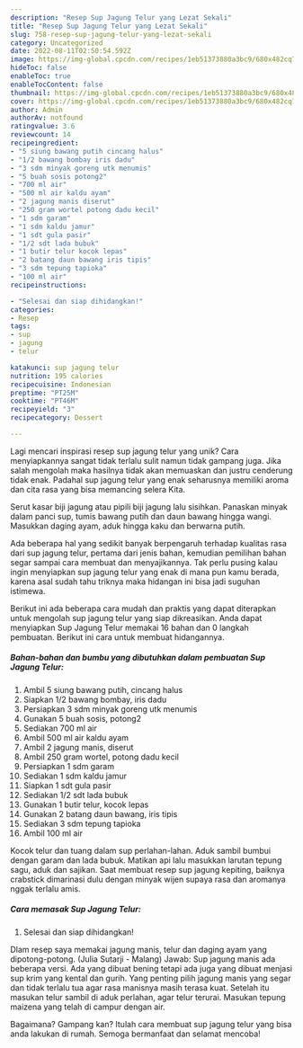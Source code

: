 ```yaml
---
description: "Resep Sup Jagung Telur yang Lezat Sekali"
title: "Resep Sup Jagung Telur yang Lezat Sekali"
slug: 758-resep-sup-jagung-telur-yang-lezat-sekali
category: Uncategorized
date: 2022-08-11T02:50:54.592Z
image: https://img-global.cpcdn.com/recipes/1eb51373880a3bc9/680x482cq70/sup-jagung-telur-foto-resep-utama.jpg
hideToc: false
enableToc: true
enableTocContent: false
thumbnail: https://img-global.cpcdn.com/recipes/1eb51373880a3bc9/680x482cq70/sup-jagung-telur-foto-resep-utama.jpg
cover: https://img-global.cpcdn.com/recipes/1eb51373880a3bc9/680x482cq70/sup-jagung-telur-foto-resep-utama.jpg
author: Admin
authorAv: notfound
ratingvalue: 3.6
reviewcount: 14
recipeingredient:
- "5 siung bawang putih cincang halus"
- "1/2 bawang bombay iris dadu"
- "3 sdm minyak goreng utk menumis"
- "5 buah sosis potong2"
- "700 ml air"
- "500 ml air kaldu ayam"
- "2 jagung manis diserut"
- "250 gram wortel potong dadu kecil"
- "1 sdm garam"
- "1 sdm kaldu jamur"
- "1 sdt gula pasir"
- "1/2 sdt lada bubuk"
- "1 butir telur kocok lepas"
- "2 batang daun bawang iris tipis"
- "3 sdm tepung tapioka"
- "100 ml air"
recipeinstructions:

- "Selesai dan siap dihidangkan!"
categories:
- Resep
tags:
- sup
- jagung
- telur

katakunci: sup jagung telur 
nutrition: 195 calories
recipecuisine: Indonesian
preptime: "PT25M"
cooktime: "PT46M"
recipeyield: "3"
recipecategory: Dessert

---
```





Lagi mencari inspirasi resep sup jagung telur yang unik? Cara menyiapkannya sangat tidak terlalu sulit namun tidak gampang juga. Jika salah mengolah maka hasilnya tidak akan memuaskan dan justru cenderung tidak enak. Padahal sup jagung telur yang enak seharusnya memiliki aroma dan cita rasa yang bisa memancing selera Kita.





Serut kasar biji jagung atau pipili biji jagung lalu sisihkan. Panaskan minyak dalam panci sup, tumis bawang putih dan daun bawang hingga wangi. Masukkan daging ayam, aduk hingga kaku dan berwarna putih.

Ada beberapa hal yang sedikit banyak berpengaruh terhadap kualitas rasa dari sup jagung telur, pertama dari jenis bahan, kemudian pemilihan bahan segar sampai cara membuat dan menyajikannya. Tak perlu pusing kalau ingin menyiapkan sup jagung telur yang enak di mana pun kamu berada, karena asal sudah tahu triknya maka hidangan ini bisa jadi suguhan istimewa.






Berikut ini ada beberapa cara mudah dan praktis yang dapat diterapkan untuk mengolah sup jagung telur yang siap dikreasikan. Anda dapat menyiapkan Sup Jagung Telur memakai 16 bahan dan 0 langkah pembuatan. Berikut ini cara untuk membuat hidangannya.

<!--inarticleads1-->

##### Bahan-bahan dan bumbu yang dibutuhkan dalam pembuatan Sup Jagung Telur:

1. Ambil 5 siung bawang putih, cincang halus
1. Siapkan 1/2 bawang bombay, iris dadu
1. Persiapkan 3 sdm minyak goreng utk menumis
1. Gunakan 5 buah sosis, potong2
1. Sediakan 700 ml air
1. Ambil 500 ml air kaldu ayam
1. Ambil 2 jagung manis, diserut
1. Ambil 250 gram wortel, potong dadu kecil
1. Persiapkan 1 sdm garam
1. Sediakan 1 sdm kaldu jamur
1. Siapkan 1 sdt gula pasir
1. Sediakan 1/2 sdt lada bubuk
1. Gunakan 1 butir telur, kocok lepas
1. Gunakan 2 batang daun bawang, iris tipis
1. Sediakan 3 sdm tepung tapioka
1. Ambil 100 ml air


Kocok telur dan tuang dalam sup perlahan-lahan. Aduk sambil bumbui dengan garam dan lada bubuk. Matikan api lalu masukkan larutan tepung sagu, aduk dan sajikan. Saat membuat resep sup jagung kepiting, baiknya crabstick dimarinasi dulu dengan minyak wijen supaya rasa dan aromanya nggak terlalu amis. 

<!--inarticleads2-->

##### Cara memasak Sup Jagung Telur:


1. Selesai dan siap dihidangkan!

Dlam resep saya memakai jagung manis, telur dan daging ayam yang dipotong-potong. (Julia Sutarji - Malang) Jawab: Sup jagung manis ada beberapa versi. Ada yang dibuat bening tetapi ada juga yang dibuat menjasi sup krim yang kental dan gurih. Yang penting pilih jagung manis yang segar dan tidak terlalu tua agar rasa manisnya masih terasa kuat. Setelah itu masukan telur sambil di aduk perlahan, agar telur terurai. Masukan tepung maizena yang telah di campur dengan air. 

Bagaimana? Gampang kan? Itulah cara membuat sup jagung telur yang bisa anda lakukan di rumah. Semoga bermanfaat dan selamat mencoba!
